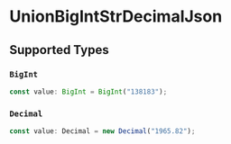 # UnionBigIntStrDecimalJson


## Supported Types

### `BigInt`

```typescript
const value: BigInt = BigInt("138183");
```

### `Decimal`

```typescript
const value: Decimal = new Decimal("1965.82");
```

